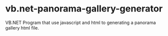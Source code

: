 # vb.net-panorama-gallery-generator
VB.NET Program that use javascript and html to  generating a panorama gallery html file.
